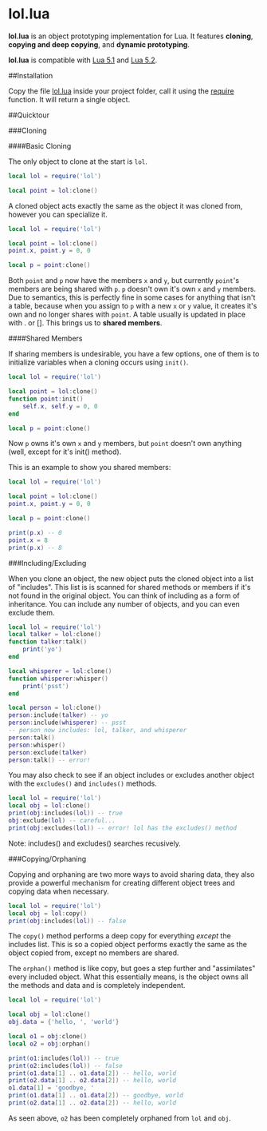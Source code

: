# lol.lua

__lol.lua__ is an object prototyping implementation for Lua. It features __cloning__, __copying and deep copying__, and __dynamic prototyping__.

__lol.lua__ is compatible with [Lua 5.1](http://www.lua.org/versions.html#5.1) and [Lua 5.2](http://www.lua.org/versions.html#5.2).

##Installation

Copy the file [lol.lua](https://github.com/mpatraw/lol.lua/blob/master/lol.lua) inside your project folder, call it using the [require](http://www.lua.org/manual/5.1/manual.html#pdf-require) function. It will return a single object.

##Quicktour

###Cloning

####Basic Cloning

The only object to clone at the start is `lol`.

```lua
local lol = require('lol')

local point = lol:clone()
```

A cloned object acts exactly the same as the object it was cloned from, however you can specialize it.

```lua
local lol = require('lol')

local point = lol:clone()
point.x, point.y = 0, 0

local p = point:clone()
```

Both `point` and `p` now have the members `x` and `y`, but currently `point`'s members are being shared with `p`. `p` doesn't own it's own `x` and `y` members. Due to semantics, this is perfectly fine in some cases for anything that isn't a table, because when you assign to `p` with a new `x` or `y` value, it creates it's own and no longer shares with `point`. A table usually is updated in place with . or []. This brings us to __shared members__.

####Shared Members

If sharing members is undesirable, you have a few options, one of them is to initialize variables when a cloning occurs using `init()`.

```lua
local lol = require('lol')

local point = lol:clone()
function point:init()
    self.x, self.y = 0, 0
end

local p = point:clone()
```

Now `p` owns it's own `x` and `y` members, but `point` doesn't own anything (well, except for it's init() method).

This is an example to show you shared members:

```lua
local lol = require('lol')

local point = lol:clone()
point.x, point.y = 0, 0

local p = point:clone()

print(p.x) -- 0
point.x = 8
print(p.x) -- 8
```

###Including/Excluding

When you clone an object, the new object puts the cloned object into a list of "includes". This list is is scanned for shared methods or members if it's not found in the original object. You can think of including as a form of inheritance. You can include any number of objects, and you can even exclude them.

```lua
local lol = require('lol')
local talker = lol:clone()
function talker:talk()
    print('yo')
end

local whisperer = lol:clone()
function whisperer:whisper()
    print('psst')
end

local person = lol:clone()
person:include(talker) -- yo
person:include(whisperer) -- psst
-- person now includes: lol, talker, and whisperer
person:talk()
person:whisper()
person:exclude(talker)
person:talk() -- error!
```

You may also check to see if an object includes or excludes another object with the `excludes()` and `includes()` methods.

```lua
local lol = require('lol')
local obj = lol:clone()
print(obj:includes(lol)) -- true
obj:exclude(lol) -- careful...
print(obj:excludes(lol)) -- error! lol has the excludes() method
```

Note: includes() and excludes() searches recusively.

###Copying/Orphaning

Copying and orphaning are two more ways to avoid sharing data, they also provide a powerful mechanism for creating different object trees and copying data when necessary.

```lua
local lol = require('lol')
local obj = lol:copy()
print(obj:includes(lol)) -- false
```

The `copy()` method performs a deep copy for everything _except_ the includes list. This is so a copied object performs exactly the same as the object copied from, except no members are shared.

The `orphan()` method is like copy, but goes a step further and "assimilates" every included object. What this essentially means, is the object owns all the methods and data and is completely independent.

```lua
local lol = require('lol')

local obj = lol:clone()
obj.data = {'hello, ', 'world'}

local o1 = obj:clone()
local o2 = obj:orphan()

print(o1:includes(lol)) -- true
print(o2:includes(lol)) -- false
print(o1.data[1] .. o1.data[2]) -- hello, world
print(o2.data[1] .. o2.data[2]) -- hello, world
o1.data[1] = 'goodbye, '
print(o1.data[1] .. o1.data[2]) -- goodbye, world
print(o2.data[1] .. o2.data[2]) -- hello, world
```

As seen above, `o2` has been completely orphaned from `lol` and `obj`.
